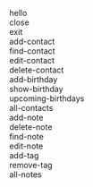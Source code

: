 hello  
close  
exit  
add-contact  
find-contact  
edit-contact  
delete-contact  
add-birthday  
show-birthday  
upcoming-birthdays  
all-contacts  
add-note  
delete-note  
find-note  
edit-note  
add-tag  
remove-tag  
all-notes
